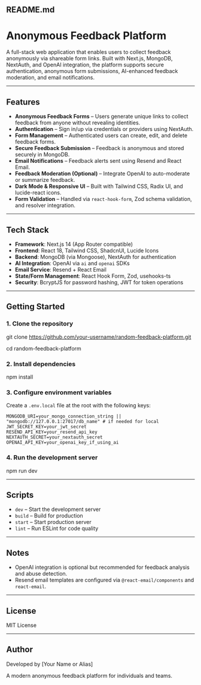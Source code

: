 ## README.md

# Anonymous Feedback Platform

A full-stack web application that enables users to collect feedback anonymously via shareable form links. Built with Next.js, MongoDB, NextAuth, and OpenAI integration, the platform supports secure authentication, anonymous form submissions, AI-enhanced feedback moderation, and email notifications.

---

## Features

- **Anonymous Feedback Forms** – Users generate unique links to collect feedback from anyone without revealing identities.
- **Authentication** – Sign in/up via credentials or providers using NextAuth.
- **Form Management** – Authenticated users can create, edit, and delete feedback forms.
- **Secure Feedback Submission** – Feedback is anonymous and stored securely in MongoDB.
- **Email Notifications** – Feedback alerts sent using Resend and React Email.
- **Feedback Moderation (Optional)** – Integrate OpenAI to auto-moderate or summarize feedback.
- **Dark Mode & Responsive UI** – Built with Tailwind CSS, Radix UI, and lucide-react icons.
- **Form Validation** – Handled via `react-hook-form`, Zod schema validation, and resolver integration.

---

## Tech Stack

- **Framework**: Next.js 14 (App Router compatible)
- **Frontend**: React 18, Tailwind CSS, ShadcnUI, Lucide Icons
- **Backend**: MongoDB (via Mongoose), NextAuth for authentication
- **AI Integration**: OpenAI via `ai` and `openai` SDKs
- **Email Service**: Resend + React Email
- **State/Form Management**: React Hook Form, Zod, usehooks-ts
- **Security**: BcryptJS for password hashing, JWT for token operations

---

## Getting Started

### 1. Clone the repository

git clone https://github.com/your-username/random-feedback-platform.git

cd random-feedback-platform

### 2. Install dependencies

npm install

### 3. Configure environment variables

Create a `.env.local` file at the root with the following keys:

```
MONGODB_URI=your_mongo_connection_string || "mongodb://127.0.0.1:27017/db_name" # if needed for local
JWT_SECRET_KEY=your_jwt_secret
RESEND_API_KEY=your_resend_api_key
NEXTAUTH_SECRET=your_nextauth_secret
OPENAI_API_KEY=your_openai_key_if_using_ai

```

### 4. Run the development server

npm run dev

---

## Scripts

- `dev` – Start the development server
- `build` – Build for production
- `start` – Start production server
- `lint` – Run ESLint for code quality

---

## Notes

- OpenAI integration is optional but recommended for feedback analysis and abuse detection.
- Resend email templates are configured via `@react-email/components` and `react-email`.

---

## License

MIT License

---

## Author

Developed by [Your Name or Alias]

A modern anonymous feedback platform for individuals and teams.
